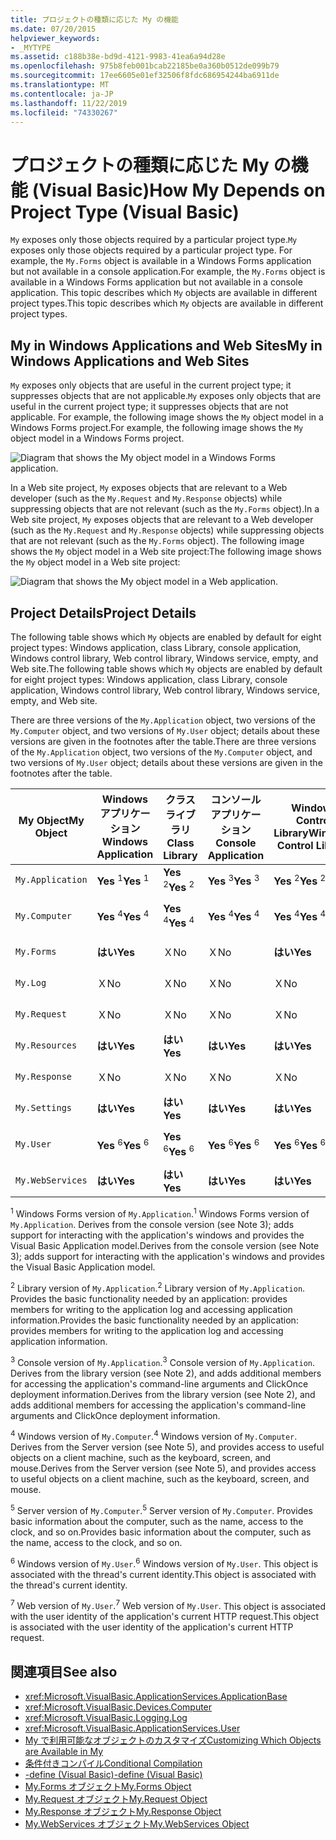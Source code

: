```yaml
---
title: プロジェクトの種類に応じた My の機能
ms.date: 07/20/2015
helpviewer_keywords:
- _MYTYPE
ms.assetid: c188b38e-bd9d-4121-9983-41ea6a94d28e
ms.openlocfilehash: 975b8feb001bcab22185be0a360b0512de099b79
ms.sourcegitcommit: 17ee6605e01ef32506f8fdc686954244ba6911de
ms.translationtype: MT
ms.contentlocale: ja-JP
ms.lasthandoff: 11/22/2019
ms.locfileid: "74330267"
---
```

# <a name="how-my-depends-on-project-type-visual-basic"></a><span data-ttu-id="7a17f-102">プロジェクトの種類に応じた My の機能 (Visual Basic)</span><span class="sxs-lookup"><span data-stu-id="7a17f-102">How My Depends on Project Type (Visual Basic)</span></span>

<span data-ttu-id="7a17f-103">`My` exposes only those objects required by a particular project type.</span><span class="sxs-lookup"><span data-stu-id="7a17f-103">`My` exposes only those objects required by a particular project type.</span></span> <span data-ttu-id="7a17f-104">For example, the `My.Forms` object is available in a Windows Forms application but not available in a console application.</span><span class="sxs-lookup"><span data-stu-id="7a17f-104">For example, the `My.Forms` object is available in a Windows Forms application but not available in a console application.</span></span> <span data-ttu-id="7a17f-105">This topic describes which `My` objects are available in different project types.</span><span class="sxs-lookup"><span data-stu-id="7a17f-105">This topic describes which `My` objects are available in different project types.</span></span>  
  
## <a name="my-in-windows-applications-and-web-sites"></a><span data-ttu-id="7a17f-106">My in Windows Applications and Web Sites</span><span class="sxs-lookup"><span data-stu-id="7a17f-106">My in Windows Applications and Web Sites</span></span>  

 <span data-ttu-id="7a17f-107">`My` exposes only objects that are useful in the current project type; it suppresses objects that are not applicable.</span><span class="sxs-lookup"><span data-stu-id="7a17f-107">`My` exposes only objects that are useful in the current project type; it suppresses objects that are not applicable.</span></span> <span data-ttu-id="7a17f-108">For example, the following image shows the `My` object model in a Windows Forms project.</span><span class="sxs-lookup"><span data-stu-id="7a17f-108">For example, the following image shows the `My` object model in a Windows Forms project.</span></span>  
  
 ![Diagram that shows the My object model in a Windows Forms application.](./media/how-my-depends-on-project-type/my-object-model-windows-forms.png)  
  
 <span data-ttu-id="7a17f-110">In a Web site project, `My` exposes objects that are relevant to a Web developer (such as the `My.Request` and `My.Response` objects) while suppressing objects that are not relevant (such as the `My.Forms` object).</span><span class="sxs-lookup"><span data-stu-id="7a17f-110">In a Web site project, `My` exposes objects that are relevant to a Web developer (such as the `My.Request` and `My.Response` objects) while suppressing objects that are not relevant (such as the `My.Forms` object).</span></span> <span data-ttu-id="7a17f-111">The following image shows the `My` object model in a Web site project:</span><span class="sxs-lookup"><span data-stu-id="7a17f-111">The following image shows the `My` object model in a Web site project:</span></span>  
  
 ![Diagram that shows the My object model in a Web application.](./media/how-my-depends-on-project-type/my-object-model-web.png)  
  
## <a name="project-details"></a><span data-ttu-id="7a17f-113">Project Details</span><span class="sxs-lookup"><span data-stu-id="7a17f-113">Project Details</span></span>  

 <span data-ttu-id="7a17f-114">The following table shows which `My` objects are enabled by default for eight project types: Windows application, class Library, console application, Windows control library, Web control library, Windows service, empty, and Web site.</span><span class="sxs-lookup"><span data-stu-id="7a17f-114">The following table shows which `My` objects are enabled by default for eight project types: Windows application, class Library, console application, Windows control library, Web control library, Windows service, empty, and Web site.</span></span>  
  
 <span data-ttu-id="7a17f-115">There are three versions of the `My.Application` object, two versions of the `My.Computer` object, and two versions of `My.User` object; details about these versions are given in the footnotes after the table.</span><span class="sxs-lookup"><span data-stu-id="7a17f-115">There are three versions of the `My.Application` object, two versions of the `My.Computer` object, and two versions of `My.User` object; details about these versions are given in the footnotes after the table.</span></span>  
  
|<span data-ttu-id="7a17f-116">My Object</span><span class="sxs-lookup"><span data-stu-id="7a17f-116">My Object</span></span>|<span data-ttu-id="7a17f-117">Windows アプリケーション</span><span class="sxs-lookup"><span data-stu-id="7a17f-117">Windows Application</span></span>|<span data-ttu-id="7a17f-118">クラス ライブラリ</span><span class="sxs-lookup"><span data-stu-id="7a17f-118">Class Library</span></span>|<span data-ttu-id="7a17f-119">コンソール アプリケーション</span><span class="sxs-lookup"><span data-stu-id="7a17f-119">Console Application</span></span>|<span data-ttu-id="7a17f-120">Windows Control Library</span><span class="sxs-lookup"><span data-stu-id="7a17f-120">Windows Control Library</span></span>|<span data-ttu-id="7a17f-121">Web Control Library</span><span class="sxs-lookup"><span data-stu-id="7a17f-121">Web Control Library</span></span>|<span data-ttu-id="7a17f-122">Windows サービス</span><span class="sxs-lookup"><span data-stu-id="7a17f-122">Windows Service</span></span>|<span data-ttu-id="7a17f-123">Empty</span><span class="sxs-lookup"><span data-stu-id="7a17f-123">Empty</span></span>|<span data-ttu-id="7a17f-124">Web サイト</span><span class="sxs-lookup"><span data-stu-id="7a17f-124">Web Site</span></span>|  
|---|---|---|---|---|---|---|---|---|  
|`My.Application`|<span data-ttu-id="7a17f-125">**Yes** <sup>1</sup></span><span class="sxs-lookup"><span data-stu-id="7a17f-125">**Yes** <sup>1</sup></span></span>|<span data-ttu-id="7a17f-126">**Yes** <sup>2</sup></span><span class="sxs-lookup"><span data-stu-id="7a17f-126">**Yes** <sup>2</sup></span></span>|<span data-ttu-id="7a17f-127">**Yes** <sup>3</sup></span><span class="sxs-lookup"><span data-stu-id="7a17f-127">**Yes** <sup>3</sup></span></span>|<span data-ttu-id="7a17f-128">**Yes** <sup>2</sup></span><span class="sxs-lookup"><span data-stu-id="7a17f-128">**Yes** <sup>2</sup></span></span>|<span data-ttu-id="7a17f-129">Ｘ</span><span class="sxs-lookup"><span data-stu-id="7a17f-129">No</span></span>|<span data-ttu-id="7a17f-130">**Yes** <sup>3</sup></span><span class="sxs-lookup"><span data-stu-id="7a17f-130">**Yes** <sup>3</sup></span></span>|<span data-ttu-id="7a17f-131">Ｘ</span><span class="sxs-lookup"><span data-stu-id="7a17f-131">No</span></span>|<span data-ttu-id="7a17f-132">Ｘ</span><span class="sxs-lookup"><span data-stu-id="7a17f-132">No</span></span>|  
|`My.Computer`|<span data-ttu-id="7a17f-133">**Yes** <sup>4</sup></span><span class="sxs-lookup"><span data-stu-id="7a17f-133">**Yes** <sup>4</sup></span></span>|<span data-ttu-id="7a17f-134">**Yes** <sup>4</sup></span><span class="sxs-lookup"><span data-stu-id="7a17f-134">**Yes** <sup>4</sup></span></span>|<span data-ttu-id="7a17f-135">**Yes** <sup>4</sup></span><span class="sxs-lookup"><span data-stu-id="7a17f-135">**Yes** <sup>4</sup></span></span>|<span data-ttu-id="7a17f-136">**Yes** <sup>4</sup></span><span class="sxs-lookup"><span data-stu-id="7a17f-136">**Yes** <sup>4</sup></span></span>|<span data-ttu-id="7a17f-137">**Yes** <sup>5</sup></span><span class="sxs-lookup"><span data-stu-id="7a17f-137">**Yes** <sup>5</sup></span></span>|<span data-ttu-id="7a17f-138">**Yes** <sup>4</sup></span><span class="sxs-lookup"><span data-stu-id="7a17f-138">**Yes** <sup>4</sup></span></span>|<span data-ttu-id="7a17f-139">Ｘ</span><span class="sxs-lookup"><span data-stu-id="7a17f-139">No</span></span>|<span data-ttu-id="7a17f-140">**Yes** <sup>5</sup></span><span class="sxs-lookup"><span data-stu-id="7a17f-140">**Yes** <sup>5</sup></span></span>|  
|`My.Forms`|<span data-ttu-id="7a17f-141">**はい**</span><span class="sxs-lookup"><span data-stu-id="7a17f-141">**Yes**</span></span>|<span data-ttu-id="7a17f-142">Ｘ</span><span class="sxs-lookup"><span data-stu-id="7a17f-142">No</span></span>|<span data-ttu-id="7a17f-143">Ｘ</span><span class="sxs-lookup"><span data-stu-id="7a17f-143">No</span></span>|<span data-ttu-id="7a17f-144">**はい**</span><span class="sxs-lookup"><span data-stu-id="7a17f-144">**Yes**</span></span>|<span data-ttu-id="7a17f-145">Ｘ</span><span class="sxs-lookup"><span data-stu-id="7a17f-145">No</span></span>|<span data-ttu-id="7a17f-146">Ｘ</span><span class="sxs-lookup"><span data-stu-id="7a17f-146">No</span></span>|<span data-ttu-id="7a17f-147">Ｘ</span><span class="sxs-lookup"><span data-stu-id="7a17f-147">No</span></span>|<span data-ttu-id="7a17f-148">Ｘ</span><span class="sxs-lookup"><span data-stu-id="7a17f-148">No</span></span>|  
|`My.Log`|<span data-ttu-id="7a17f-149">Ｘ</span><span class="sxs-lookup"><span data-stu-id="7a17f-149">No</span></span>|<span data-ttu-id="7a17f-150">Ｘ</span><span class="sxs-lookup"><span data-stu-id="7a17f-150">No</span></span>|<span data-ttu-id="7a17f-151">Ｘ</span><span class="sxs-lookup"><span data-stu-id="7a17f-151">No</span></span>|<span data-ttu-id="7a17f-152">Ｘ</span><span class="sxs-lookup"><span data-stu-id="7a17f-152">No</span></span>|<span data-ttu-id="7a17f-153">Ｘ</span><span class="sxs-lookup"><span data-stu-id="7a17f-153">No</span></span>|<span data-ttu-id="7a17f-154">Ｘ</span><span class="sxs-lookup"><span data-stu-id="7a17f-154">No</span></span>|<span data-ttu-id="7a17f-155">Ｘ</span><span class="sxs-lookup"><span data-stu-id="7a17f-155">No</span></span>|<span data-ttu-id="7a17f-156">**はい**</span><span class="sxs-lookup"><span data-stu-id="7a17f-156">**Yes**</span></span>|  
|`My.Request`|<span data-ttu-id="7a17f-157">Ｘ</span><span class="sxs-lookup"><span data-stu-id="7a17f-157">No</span></span>|<span data-ttu-id="7a17f-158">Ｘ</span><span class="sxs-lookup"><span data-stu-id="7a17f-158">No</span></span>|<span data-ttu-id="7a17f-159">Ｘ</span><span class="sxs-lookup"><span data-stu-id="7a17f-159">No</span></span>|<span data-ttu-id="7a17f-160">Ｘ</span><span class="sxs-lookup"><span data-stu-id="7a17f-160">No</span></span>|<span data-ttu-id="7a17f-161">Ｘ</span><span class="sxs-lookup"><span data-stu-id="7a17f-161">No</span></span>|<span data-ttu-id="7a17f-162">Ｘ</span><span class="sxs-lookup"><span data-stu-id="7a17f-162">No</span></span>|<span data-ttu-id="7a17f-163">Ｘ</span><span class="sxs-lookup"><span data-stu-id="7a17f-163">No</span></span>|<span data-ttu-id="7a17f-164">**はい**</span><span class="sxs-lookup"><span data-stu-id="7a17f-164">**Yes**</span></span>|  
|`My.Resources`|<span data-ttu-id="7a17f-165">**はい**</span><span class="sxs-lookup"><span data-stu-id="7a17f-165">**Yes**</span></span>|<span data-ttu-id="7a17f-166">**はい**</span><span class="sxs-lookup"><span data-stu-id="7a17f-166">**Yes**</span></span>|<span data-ttu-id="7a17f-167">**はい**</span><span class="sxs-lookup"><span data-stu-id="7a17f-167">**Yes**</span></span>|<span data-ttu-id="7a17f-168">**はい**</span><span class="sxs-lookup"><span data-stu-id="7a17f-168">**Yes**</span></span>|<span data-ttu-id="7a17f-169">**はい**</span><span class="sxs-lookup"><span data-stu-id="7a17f-169">**Yes**</span></span>|<span data-ttu-id="7a17f-170">**はい**</span><span class="sxs-lookup"><span data-stu-id="7a17f-170">**Yes**</span></span>|<span data-ttu-id="7a17f-171">Ｘ</span><span class="sxs-lookup"><span data-stu-id="7a17f-171">No</span></span>|<span data-ttu-id="7a17f-172">Ｘ</span><span class="sxs-lookup"><span data-stu-id="7a17f-172">No</span></span>|  
|`My.Response`|<span data-ttu-id="7a17f-173">Ｘ</span><span class="sxs-lookup"><span data-stu-id="7a17f-173">No</span></span>|<span data-ttu-id="7a17f-174">Ｘ</span><span class="sxs-lookup"><span data-stu-id="7a17f-174">No</span></span>|<span data-ttu-id="7a17f-175">Ｘ</span><span class="sxs-lookup"><span data-stu-id="7a17f-175">No</span></span>|<span data-ttu-id="7a17f-176">Ｘ</span><span class="sxs-lookup"><span data-stu-id="7a17f-176">No</span></span>|<span data-ttu-id="7a17f-177">Ｘ</span><span class="sxs-lookup"><span data-stu-id="7a17f-177">No</span></span>|<span data-ttu-id="7a17f-178">Ｘ</span><span class="sxs-lookup"><span data-stu-id="7a17f-178">No</span></span>|<span data-ttu-id="7a17f-179">Ｘ</span><span class="sxs-lookup"><span data-stu-id="7a17f-179">No</span></span>|<span data-ttu-id="7a17f-180">**はい**</span><span class="sxs-lookup"><span data-stu-id="7a17f-180">**Yes**</span></span>|  
|`My.Settings`|<span data-ttu-id="7a17f-181">**はい**</span><span class="sxs-lookup"><span data-stu-id="7a17f-181">**Yes**</span></span>|<span data-ttu-id="7a17f-182">**はい**</span><span class="sxs-lookup"><span data-stu-id="7a17f-182">**Yes**</span></span>|<span data-ttu-id="7a17f-183">**はい**</span><span class="sxs-lookup"><span data-stu-id="7a17f-183">**Yes**</span></span>|<span data-ttu-id="7a17f-184">**はい**</span><span class="sxs-lookup"><span data-stu-id="7a17f-184">**Yes**</span></span>|<span data-ttu-id="7a17f-185">**はい**</span><span class="sxs-lookup"><span data-stu-id="7a17f-185">**Yes**</span></span>|<span data-ttu-id="7a17f-186">**はい**</span><span class="sxs-lookup"><span data-stu-id="7a17f-186">**Yes**</span></span>|<span data-ttu-id="7a17f-187">Ｘ</span><span class="sxs-lookup"><span data-stu-id="7a17f-187">No</span></span>|<span data-ttu-id="7a17f-188">Ｘ</span><span class="sxs-lookup"><span data-stu-id="7a17f-188">No</span></span>|  
|`My.User`|<span data-ttu-id="7a17f-189">**Yes** <sup>6</sup></span><span class="sxs-lookup"><span data-stu-id="7a17f-189">**Yes** <sup>6</sup></span></span>|<span data-ttu-id="7a17f-190">**Yes** <sup>6</sup></span><span class="sxs-lookup"><span data-stu-id="7a17f-190">**Yes** <sup>6</sup></span></span>|<span data-ttu-id="7a17f-191">**Yes** <sup>6</sup></span><span class="sxs-lookup"><span data-stu-id="7a17f-191">**Yes** <sup>6</sup></span></span>|<span data-ttu-id="7a17f-192">**Yes** <sup>6</sup></span><span class="sxs-lookup"><span data-stu-id="7a17f-192">**Yes** <sup>6</sup></span></span>|<span data-ttu-id="7a17f-193">**Yes** <sup>7</sup></span><span class="sxs-lookup"><span data-stu-id="7a17f-193">**Yes** <sup>7</sup></span></span>|<span data-ttu-id="7a17f-194">**Yes** <sup>6</sup></span><span class="sxs-lookup"><span data-stu-id="7a17f-194">**Yes** <sup>6</sup></span></span>|<span data-ttu-id="7a17f-195">Ｘ</span><span class="sxs-lookup"><span data-stu-id="7a17f-195">No</span></span>|<span data-ttu-id="7a17f-196">**Yes** <sup>7</sup></span><span class="sxs-lookup"><span data-stu-id="7a17f-196">**Yes** <sup>7</sup></span></span>|  
|`My.WebServices`|<span data-ttu-id="7a17f-197">**はい**</span><span class="sxs-lookup"><span data-stu-id="7a17f-197">**Yes**</span></span>|<span data-ttu-id="7a17f-198">**はい**</span><span class="sxs-lookup"><span data-stu-id="7a17f-198">**Yes**</span></span>|<span data-ttu-id="7a17f-199">**はい**</span><span class="sxs-lookup"><span data-stu-id="7a17f-199">**Yes**</span></span>|<span data-ttu-id="7a17f-200">**はい**</span><span class="sxs-lookup"><span data-stu-id="7a17f-200">**Yes**</span></span>|<span data-ttu-id="7a17f-201">**はい**</span><span class="sxs-lookup"><span data-stu-id="7a17f-201">**Yes**</span></span>|<span data-ttu-id="7a17f-202">**はい**</span><span class="sxs-lookup"><span data-stu-id="7a17f-202">**Yes**</span></span>|<span data-ttu-id="7a17f-203">Ｘ</span><span class="sxs-lookup"><span data-stu-id="7a17f-203">No</span></span>|<span data-ttu-id="7a17f-204">Ｘ</span><span class="sxs-lookup"><span data-stu-id="7a17f-204">No</span></span>|  
  
 <span data-ttu-id="7a17f-205"><sup>1</sup> Windows Forms version of `My.Application`.</span><span class="sxs-lookup"><span data-stu-id="7a17f-205"><sup>1</sup> Windows Forms version of `My.Application`.</span></span> <span data-ttu-id="7a17f-206">Derives from the console version (see Note 3); adds support for interacting with the application's windows and provides the Visual Basic Application model.</span><span class="sxs-lookup"><span data-stu-id="7a17f-206">Derives from the console version (see Note 3); adds support for interacting with the application's windows and provides the Visual Basic Application model.</span></span>  
  
 <span data-ttu-id="7a17f-207"><sup>2</sup> Library version of `My.Application`.</span><span class="sxs-lookup"><span data-stu-id="7a17f-207"><sup>2</sup> Library version of `My.Application`.</span></span> <span data-ttu-id="7a17f-208">Provides the basic functionality needed by an application: provides members for writing to the application log and accessing application information.</span><span class="sxs-lookup"><span data-stu-id="7a17f-208">Provides the basic functionality needed by an application: provides members for writing to the application log and accessing application information.</span></span>  
  
 <span data-ttu-id="7a17f-209"><sup>3</sup> Console version of `My.Application`.</span><span class="sxs-lookup"><span data-stu-id="7a17f-209"><sup>3</sup> Console version of `My.Application`.</span></span> <span data-ttu-id="7a17f-210">Derives from the library version (see Note 2), and adds additional members for accessing the application's command-line arguments and ClickOnce deployment information.</span><span class="sxs-lookup"><span data-stu-id="7a17f-210">Derives from the library version (see Note 2), and adds additional members for accessing the application's command-line arguments and ClickOnce deployment information.</span></span>  
  
 <span data-ttu-id="7a17f-211"><sup>4</sup> Windows version of `My.Computer`.</span><span class="sxs-lookup"><span data-stu-id="7a17f-211"><sup>4</sup> Windows version of `My.Computer`.</span></span> <span data-ttu-id="7a17f-212">Derives from the Server version (see Note 5), and provides access to useful objects on a client machine, such as the keyboard, screen, and mouse.</span><span class="sxs-lookup"><span data-stu-id="7a17f-212">Derives from the Server version (see Note 5), and provides access to useful objects on a client machine, such as the keyboard, screen, and mouse.</span></span>  
  
 <span data-ttu-id="7a17f-213"><sup>5</sup> Server version of `My.Computer`.</span><span class="sxs-lookup"><span data-stu-id="7a17f-213"><sup>5</sup> Server version of `My.Computer`.</span></span> <span data-ttu-id="7a17f-214">Provides basic information about the computer, such as the name, access to the clock, and so on.</span><span class="sxs-lookup"><span data-stu-id="7a17f-214">Provides basic information about the computer, such as the name, access to the clock, and so on.</span></span>  
  
 <span data-ttu-id="7a17f-215"><sup>6</sup> Windows version of `My.User`.</span><span class="sxs-lookup"><span data-stu-id="7a17f-215"><sup>6</sup> Windows version of `My.User`.</span></span> <span data-ttu-id="7a17f-216">This object is associated with the thread's current identity.</span><span class="sxs-lookup"><span data-stu-id="7a17f-216">This object is associated with the thread's current identity.</span></span>  
  
 <span data-ttu-id="7a17f-217"><sup>7</sup> Web version of `My.User`.</span><span class="sxs-lookup"><span data-stu-id="7a17f-217"><sup>7</sup> Web version of `My.User`.</span></span> <span data-ttu-id="7a17f-218">This object is associated with the user identity of the application's current HTTP request.</span><span class="sxs-lookup"><span data-stu-id="7a17f-218">This object is associated with the user identity of the application's current HTTP request.</span></span>  
  
## <a name="see-also"></a><span data-ttu-id="7a17f-219">関連項目</span><span class="sxs-lookup"><span data-stu-id="7a17f-219">See also</span></span>

- <xref:Microsoft.VisualBasic.ApplicationServices.ApplicationBase>
- <xref:Microsoft.VisualBasic.Devices.Computer>
- <xref:Microsoft.VisualBasic.Logging.Log>
- <xref:Microsoft.VisualBasic.ApplicationServices.User>
- [<span data-ttu-id="7a17f-220">My で利用可能なオブジェクトのカスタマイズ</span><span class="sxs-lookup"><span data-stu-id="7a17f-220">Customizing Which Objects are Available in My</span></span>](../../../visual-basic/developing-apps/customizing-extending-my/customizing-which-objects-are-available-in-my.md)
- [<span data-ttu-id="7a17f-221">条件付きコンパイル</span><span class="sxs-lookup"><span data-stu-id="7a17f-221">Conditional Compilation</span></span>](../../../visual-basic/programming-guide/program-structure/conditional-compilation.md)
- [<span data-ttu-id="7a17f-222">-define (Visual Basic)</span><span class="sxs-lookup"><span data-stu-id="7a17f-222">-define (Visual Basic)</span></span>](../../../visual-basic/reference/command-line-compiler/define.md)
- [<span data-ttu-id="7a17f-223">My.Forms オブジェクト</span><span class="sxs-lookup"><span data-stu-id="7a17f-223">My.Forms Object</span></span>](../../../visual-basic/language-reference/objects/my-forms-object.md)
- [<span data-ttu-id="7a17f-224">My.Request オブジェクト</span><span class="sxs-lookup"><span data-stu-id="7a17f-224">My.Request Object</span></span>](../../../visual-basic/language-reference/objects/my-request-object.md)
- [<span data-ttu-id="7a17f-225">My.Response オブジェクト</span><span class="sxs-lookup"><span data-stu-id="7a17f-225">My.Response Object</span></span>](../../../visual-basic/language-reference/objects/my-response-object.md)
- [<span data-ttu-id="7a17f-226">My.WebServices オブジェクト</span><span class="sxs-lookup"><span data-stu-id="7a17f-226">My.WebServices Object</span></span>](../../../visual-basic/language-reference/objects/my-webservices-object.md)
